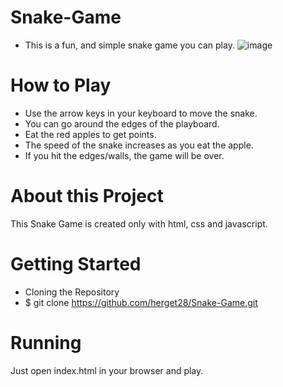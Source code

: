 # Snake-Game
- This is a fun, and simple snake game you can play.
![image](https://user-images.githubusercontent.com/57627375/224115326-9700a50b-3d04-4506-90e8-7b055bcb06ff.png)
# How to Play
- Use the arrow keys in your keyboard to move the snake.
- You can go around the edges of the playboard.
- Eat the red apples to get points.
- The speed of the snake increases as you eat the apple.
- If you hit the edges/walls, the game will be over.

# About this Project
This Snake Game is created only with html, css and javascript.
# Getting Started
- Cloning the Repository
- $ git clone https://github.com/herget28/Snake-Game.git
# Running
Just open index.html in your browser and play.
